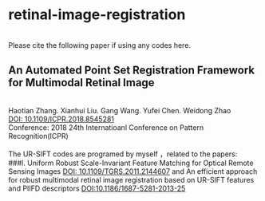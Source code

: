 # retinal-image-registration
<br>Please cite the following paper if using any codes here.
## An Automated Point Set Registration Framework for Multimodal Retinal Image
<br>Haotian Zhang. Xianhui Liu. Gang Wang. Yufei Chen. Weidong Zhao<br>
[DOI: 10.1109/ICPR.2018.8545281](https://ieeexplore.ieee.org/document/8545281 "")
<br>Conference: 2018 24th Internatioanl Conference on Pattern Recognition(ICPR)
<br><br>The UR-SIFT codes are programed by myself ，related to the papers: <br>###l. Uniform Robust Scale-Invariant Feature Matching for Optical Remote Sensing Images [DOI: 10.1109/TGRS.2011.2144607](https://ieeexplore.ieee.org/document/5782957 "") and An efficient approach for robust multimodal retinal image registration based on UR-SIFT features and PIIFD descriptors [DOI:10.1186/1687-5281-2013-25](https://jivp-eurasipjournals.springeropen.com/articles/10.1186/1687-5281-2013-25) 

